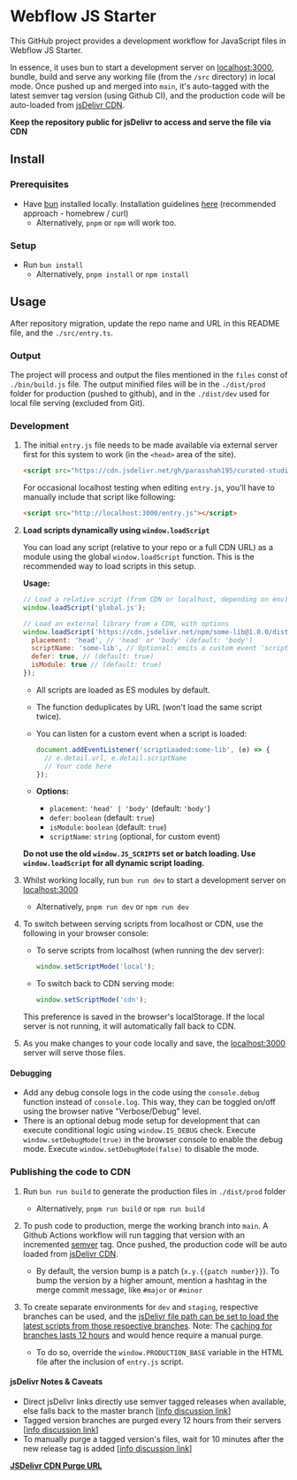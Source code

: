 # Webflow JS Starter

This GitHub project provides a development workflow for JavaScript files in Webflow JS Starter.

In essence, it uses bun to start a development server on [localhost:3000](http://localhost:3000), bundle, build and serve any working file (from the `/src` directory) in local mode. Once pushed up and merged into `main`, it's auto-tagged with the latest semver tag version (using Github CI), and the production code will be auto-loaded from [jsDelivr CDN](https://www.jsdelivr.com/).

**Keep the repository public for jsDelivr to access and serve the file via CDN**

## Install

### Prerequisites

- Have [bun](https://bun.sh/) installed locally. Installation guidelines [here](https://bun.sh/docs/installation) (recommended approach - homebrew / curl)
   - Alternatively, `pnpm` or `npm` will work too.

### Setup

- Run `bun install`
   - Alternatively, `pnpm install` or `npm install`

## Usage

After repository migration, update the repo name and URL in this README file, and the `./src/entry.ts`.

### Output

The project will process and output the files mentioned in the `files` const of `./bin/build.js` file. The output minified files will be in the `./dist/prod` folder for production (pushed to github), and in the `./dist/dev` used for local file serving (excluded from Git).

### Development

1. The initial `entry.js` file needs to be made available via external server first for this system to work (in the `<head>` area of the site).

   ```html
   <script src="https://cdn.jsdelivr.net/gh/parasshah195/curated-studio-webflow-site/dist/prod/entry.js"></script>
   ```

   For occasional localhost testing when editing `entry.js`, you'll have to manually include that script like following:
   ```html
   <script src="http://localhost:3000/entry.js"></script>
   ```

2. **Load scripts dynamically using `window.loadScript`**

   You can load any script (relative to your repo or a full CDN URL) as a module using the global `window.loadScript` function. This is the recommended way to load scripts in this setup.

   **Usage:**
   ```js
   // Load a relative script (from CDN or localhost, depending on env)
   window.loadScript('global.js');

   // Load an external library from a CDN, with options
   window.loadScript('https://cdn.jsdelivr.net/npm/some-lib@1.0.0/dist/index.js', {
     placement: 'head', // 'head' or 'body' (default: 'body')
     scriptName: 'some-lib', // Optional: emits a custom event 'scriptLoaded:some-lib' when loaded
     defer: true, // (default: true)
     isModule: true // (default: true)
   });
   ```
   - All scripts are loaded as ES modules by default.
   - The function deduplicates by URL (won't load the same script twice).
   - You can listen for a custom event when a script is loaded:

      ```js
      document.addEventListener('scriptLoaded:some-lib', (e) => {
        // e.detail.url, e.detail.scriptName
        // Your code here
      });
      ```

   - **Options:**
     - `placement`: `'head' | 'body'` (default: `'body'`)
     - `defer`: `boolean` (default: `true`)
     - `isModule`: `boolean` (default: `true`)
     - `scriptName`: `string` (optional, for custom event)

   **Do not use the old `window.JS_SCRIPTS` set or batch loading. Use `window.loadScript` for all dynamic script loading.**

3. Whilst working locally, run `bun run dev` to start a development server on [localhost:3000](http://localhost:3000)
   - Alternatively, `pnpm run dev` or `npm run dev`

4. To switch between serving scripts from localhost or CDN, use the following in your browser console:

   - To serve scripts from localhost (when running the dev server):
     ```js
     window.setScriptMode('local');
     ```
   - To switch back to CDN serving mode:
     ```js
     window.setScriptMode('cdn');
     ```
   This preference is saved in the browser's localStorage. If the local server is not running, it will automatically fall back to CDN.

5. As you make changes to your code locally and save, the [localhost:3000](http://localhost:3000) server will serve those files.

#### Debugging

- Add any debug console logs in the code using the `console.debug` function instead of `console.log`. This way, they can be toggled on/off using the browser native "Verbose/Debug" level.
- There is an optional debug mode setup for development that can execute conditional logic using `window.IS_DEBUG` check. Execute `window.setDebugMode(true)` in the browser console to enable the debug mode. Execute `window.setDebugMode(false)` to disable the mode.

### Publishing the code to CDN

1. Run `bun run build` to generate the production files in `./dist/prod` folder
   - Alternatively, `pnpm run build` or `npm run build`

2. To push code to production, merge the working branch into `main`. A Github Actions workflow will run tagging that version with an incremented [semver](https://semver.org/) tag. Once pushed, the production code will be auto loaded from [jsDelivr CDN](https://www.jsdelivr.com/).
   - By default, the version bump is a patch (`x.y.{{patch number}}`). To bump the version by a higher amount, mention a hashtag in the merge commit message, like `#major` or `#minor`

3. To create separate environments for `dev` and `staging`, respective branches can be used, and the [jsDelivr file path can be set to load the latest scripts from those respective branches](https://www.jsdelivr.com/documentation#id-github). Note: The [caching for branches lasts 12 hours](https://www.jsdelivr.com/documentation#id-caching) and would hence require a manual purge.
   - To do so, override the `window.PRODUCTION_BASE` variable in the HTML file after the inclusion of `entry.js` script.

#### jsDelivr Notes & Caveats

- Direct jsDelivr links directly use semver tagged releases when available, else falls back to the master branch [[info discussion link](https://github.com/jsdelivr/jsdelivr/issues/18376#issuecomment-1046876129)]
- Tagged version branches are purged every 12 hours from their servers [[info discussion link](https://github.com/jsdelivr/jsdelivr/issues/18376#issuecomment-1046918481)]
- To manually purge a tagged version's files, wait for 10 minutes after the new release tag is added [[info discussion link](https://github.com/jsdelivr/jsdelivr/issues/18376#issuecomment-1047040896)]

[**JSDelivr CDN Purge URL**](https://www.jsdelivr.com/tools/purge)